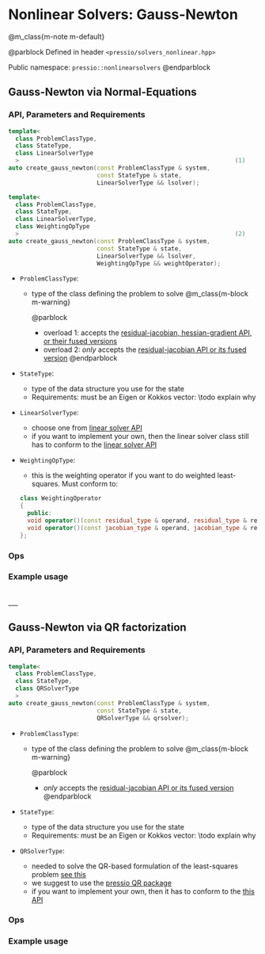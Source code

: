 
# Nonlinear Solvers: Gauss-Newton


@m_class{m-note m-default}

@parblock
Defined in header `<pressio/solvers_nonlinear.hpp>`

Public namespace: `pressio::nonlinearsolvers`
@endparblock


## Gauss-Newton via Normal-Equations

### API, Parameters and Requirements

```cpp
template<
  class ProblemClassType,
  class StateType,
  class LinearSolverType
  >																(1)
auto create_gauss_newton(const ProblemClassType & system,
                         const StateType & state,
                         LinearSolverType && lsolver);

template<
  class ProblemClassType,
  class StateType,
  class LinearSolverType,
  class WeightingOpType
  >																(2)
auto create_gauss_newton(const ProblemClassType & system,
                         const StateType & state,
                         LinearSolverType && lsolver,
						 WeightingOpType && weightOperator);
```

- `ProblemClassType`:
  - type of the class defining the problem to solve
	@m_class{m-block m-warning}

	@parblock
	- overload 1: accepts the [residual-jacobian, hessian-gradient API, or their fused versions](md_pages_components_nonlinsolvers_system_api.html)
	- overload 2: *only* accepts the [residual-jacobian API or its fused version](md_pages_components_nonlinsolvers_system_api.html)
	@endparblock

- `StateType`:
  - type of the data structure you use for the state
  - Requirements: must be an Eigen or Kokkos vector: \todo explain why

- `LinearSolverType`:
  - choose one from [linear solver API](md_pages_components_linsolvers.html)
  - if you want to implement your own, then the linear solver class still has to conform to the [linear solver API](md_pages_components_linsolvers.html)

- `WeightingOpType`:
  - this is the weighting operator if you want to do weighted least-squares.
  Must conform to:
  ```cpp
  class WeightingOperator
  {
    public:
 	void operator()(const residual_type & operand, residual_type & result);
	void operator()(const jacobian_type & operand, jacobian_type & result);
  };
  ```

### Ops
### Example usage


<br/>
___
<br/>


## Gauss-Newton via QR factorization

### API, Parameters and Requirements

```cpp
template<
  class ProblemClassType,
  class StateType,
  class QRSolverType
  >
auto create_gauss_newton(const ProblemClassType & system,
                         const StateType & state,
                         QRSolverType && qrsolver);
```

- `ProblemClassType`:
  - type of the class defining the problem to solve
	@m_class{m-block m-warning}

	@parblock
	- *only* accepts the [residual-jacobian API or its fused version](md_pages_components_nonlinsolvers_system_api.html)
	@endparblock

- `StateType`:
  - type of the data structure you use for the state
  - Requirements: must be an Eigen or Kokkos vector: \todo explain why

- `QRSolverType`:
  - needed to solve the QR-based formulation of the least-squares problem [see this](https://en.wikipedia.org/wiki/QR_decomposition)
  - we suggest to use the [pressio QR package](md_pages_components_qr.html)
  - if you want to implement your own, then it has to conform to the [this API](md_pages_components_qr.html)


### Ops
### Example usage
